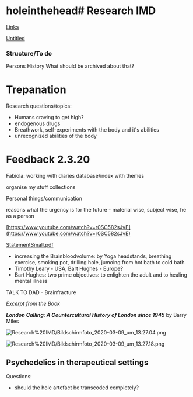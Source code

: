 # holeinthehead# Research  IMD

[Links](https://www.notion.so/a25048f0ba8d4e6b80ddeeed7f204a4d)

[Untitled](https://www.notion.so/8b49d25224c24a42ae5a15adf84da1cf)

### Structure/To do

Persons
History
What should be archived about that?

# Trepanation

Research questions/topics:

- Humans craving to get high?
- endogenous drugs
- Breathwork, self-experiments with the body and it's abilities
- unrecognized abilities of the body

# Feedback 2.3.20

Fabiola: working with diaries
database/index with themes

organise my stuff
collections

Personal things/communication

reasons what the urgency is for the future - material wise, subject wise, he as a person

[https://www.youtube.com/watch?v=r0SC582sJvE](https://www.youtube.com/watch?v=r0SC582sJvE)

[StatementSmall.pdf](Research%20IMD/StatementSmall.pdf)

- increasing the Brainbloodvolume: by Yoga headstands, breathing exercise, smoking pot, drilling hole, jumoing from hot bath to cold bath
- Timothy Leary - USA, Bart Hughes - Europe?
- Bart Hughes: two prime objectives: to enlighten the adult and to healing mental illness

TALK TO DAD - Brainfracture

*Excerpt from the Book* 

***London Calling: A Countercultural History of London since 1945*** by Barry Miles

![Research%20IMD/Bildschirmfoto_2020-03-09_um_13.27.04.png](Research%20IMD/Bildschirmfoto_2020-03-09_um_13.27.04.png)

![Research%20IMD/Bildschirmfoto_2020-03-09_um_13.27.18.png](Research%20IMD/Bildschirmfoto_2020-03-09_um_13.27.18.png)

## Psychedelics in therapeutical settings

Questions:

- should the hole artefact be transcoded completely?
